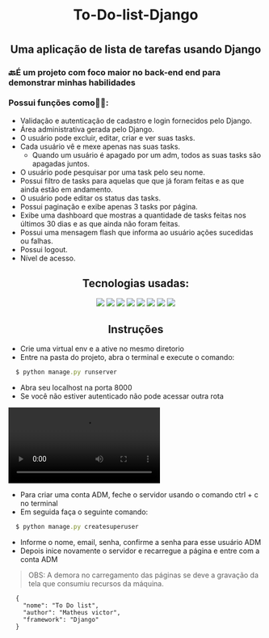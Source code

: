 <div align="center">
<h1>To-Do-list-Django<h1>
<h2>Uma aplicação de lista de tarefas usando Django</h2>
</div>

<h3>🔙É um projeto com foco maior no back-end end para demonstrar minhas habilidades<br><br>
Possui funções como👩‍💻:</h3>

- Validação e autenticação de cadastro e login fornecidos pelo Django.
- Área administrativa gerada pelo Django.
- O usuário pode excluir, editar, criar e ver suas tasks.
- Cada usuário vê e mexe apenas nas suas tasks.
  - Quando um usuário é apagado por um adm, todos as suas tasks são apagadas juntos.
- O usuário pode pesquisar por uma task pelo seu nome.
- Possui filtro de tasks para aquelas que que já foram feitas e as que ainda estão em andamento.
- O usuário pode editar os status das tasks.
- Possui paginação e exibe apenas 3 tasks por página.
- Exibe uma dashboard que mostras a quantidade de tasks feitas nos últimos 30 dias e as que ainda não foram feitas.
- Possui uma mensagem flash que informa ao usuário ações sucedidas ou falhas.
- Possui logout.
- Nível de acesso.

<div align="center">
  <h2>Tecnologias usadas:</h2>
  <img src="https://img.shields.io/badge/Python-3776AB?style=for-the-badge&logo=python&logoColor=white">
  <img src="https://img.shields.io/badge/Django-092E20?style=for-the-badge&logo=django&logoColor=white">
  <img src="https://img.shields.io/badge/SQLite-07405E?style=for-the-badge&logo=sqlite&logoColor=white">
  <img src="https://img.shields.io/badge/jQuery-0769AD?style=for-the-badge&logo=jquery&logoColor=white">
  <img src="https://img.shields.io/badge/JavaScript-323330?style=for-the-badge&logo=javascript&logoColor=F7DF1E">
  <img src="https://img.shields.io/badge/Bootstrap-563D7C?style=for-the-badge&logo=bootstrap&logoColor=white">
  <img src="https://img.shields.io/badge/HTML5-E34F26?style=for-the-badge&logo=html5&logoColor=white">
  <img src="https://img.shields.io/badge/CSS3-1572B6?style=for-the-badge&logo=css3&logoColor=white">
</div>

<h2 align="center">Instruções</h2>

- Crie uma virtual env e a ative no mesmo diretorio
- Entre na pasta do projeto, abra o terminal e execute o comando:
```ruby
  $ python manage.py runserver
```
- Abra seu localhost na porta 8000
- Se você não estiver autenticado não pode acessar outra rota

<video src="https://user-images.githubusercontent.com/103688000/182720513-de0bd207-c436-4aef-a3a4-c27fa6e62e83.mp4"></video>

- Para criar uma conta ADM, feche o servidor usando o comando ctrl + c no terminal
- Em seguida faça o seguinte comando:
```ruby
  $ python manage.py createsuperuser
```
- Informe o nome, email, senha, confirme a senha para esse usuário ADM
- Depois inice novamente o servidor e recarregue a página e entre com a conta ADM

> OBS: A demora no carregamento das páginas se deve a gravação da tela que consumiu recursos da máquina.

```
  {
    "nome": "To Do list",
    "author": "Matheus victor",
    "framework": "Django"
  }
```
